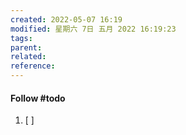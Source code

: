 ```yaml
---
created: 2022-05-07 16:19
modified: 星期六 7日 五月 2022 16:19:23
tags: 
parent:
related: 
reference:
---
```








#### Follow #todo 
1. [ ] 